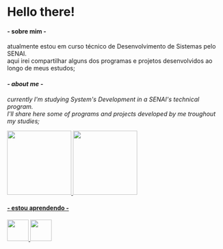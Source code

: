 # Hello there!

<h4>- sobre mim -</h4>
atualmente estou em curso técnico de Desenvolvimento de Sistemas pelo SENAI.<br>
aqui irei compartilhar alguns dos programas e projetos desenvolvidos ao longo
de meus estudos;

<i><h4>- about me - </h4>
currently I'm studying System's Development in a SENAI's technical program.<br>
I'll share here some of programs and projects developed by me troughout my studies;</i>

<div dir="auto">
<a href="https://github.com/o-Drive">
<img height="150em" src="https://github-readme-stats.vercel.app/api?username=o-Drive&show_icons=true&theme=gotham&include_all_commits=true&count_private=true"/>
<img height="150em" src="https://github-readme-stats.vercel.app/api/top-langs/?username=o-Drive&layout=compact&langs_count=7&theme=gotham"/>
</div>
  
<h4>- estou aprendendo -</h4>
<img src="https://cdn.jsdelivr.net/gh/devicons/devicon/icons/python/python-original-wordmark.svg" height=50px width=50px/> <img src="https://cdn.jsdelivr.net/gh/devicons/devicon/icons/html5/html5-original-wordmark.svg" height=50px width=50px/>
